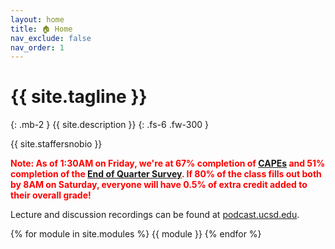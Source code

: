 ```yaml
---
layout: home
title: 🏠 Home
nav_exclude: false
nav_order: 1
---
```


# {{ site.tagline }}
{: .mb-2 }
{{ site.description }}
{: .fs-6 .fw-300 }

{{ site.staffersnobio }}

<span style='color:red'><b>Note: As of 1:30AM on Friday, we're at 67% completion of [CAPEs](https://cape.ucsd.edu) and 51% completion of the [End of Quarter Survey](https://docs.google.com/forms/d/e/1FAIpQLSeiZodx0wMHVxC-PfSGXu0mrI2R8XgS1RUzI-VZhZc9TbT3lA/viewform). If 80% of the class fills out both by 8AM on Saturday, everyone will have 0.5% of extra credit added to their overall grade!</b></span>

Lecture and discussion recordings can be found at [podcast.ucsd.edu](https://podcast.ucsd.edu).

{% for module in site.modules %}
{{ module }}
{% endfor %}
